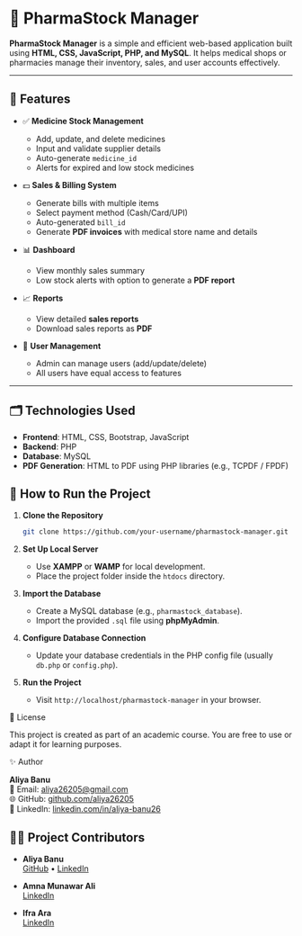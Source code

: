 # 💊 PharmaStock Manager

**PharmaStock Manager** is a simple and efficient web-based application built using **HTML, CSS, JavaScript, PHP, and MySQL**. It helps medical shops or pharmacies manage their inventory, sales, and user accounts effectively.

---

## 📌 Features

- ✅ **Medicine Stock Management**
  - Add, update, and delete medicines
  - Input and validate supplier details
  - Auto-generate `medicine_id`
  - Alerts for expired and low stock medicines

- 💵 **Sales & Billing System**
  - Generate bills with multiple items
  - Select payment method (Cash/Card/UPI)
  - Auto-generated `bill_id`
  - Generate **PDF invoices** with medical store name and details

- 📊 **Dashboard**
  - View monthly sales summary
  - Low stock alerts with option to generate a **PDF report**

- 📈 **Reports**
  - View detailed **sales reports**
  - Download sales reports as **PDF**

- 👤 **User Management**
  - Admin can manage users (add/update/delete)
  - All users have equal access to features

---

## 🗂️ Technologies Used

- **Frontend**: HTML, CSS, Bootstrap, JavaScript
- **Backend**: PHP
- **Database**: MySQL
- **PDF Generation**: HTML to PDF using PHP libraries (e.g., TCPDF / FPDF)

## 🧰 How to Run the Project

1. **Clone the Repository**
   ```bash
   git clone https://github.com/your-username/pharmastock-manager.git
2. **Set Up Local Server**

   * Use **XAMPP** or **WAMP** for local development.
   * Place the project folder inside the `htdocs` directory.

3. **Import the Database**

   * Create a MySQL database (e.g., `pharmastock_database`).
   * Import the provided `.sql` file using **phpMyAdmin**.

4. **Configure Database Connection**

   * Update your database credentials in the PHP config file (usually `db.php` or `config.php`).

5. **Run the Project**

   * Visit `http://localhost/pharmastock-manager` in your browser.
  
📄 License

This project is created as part of an academic course. You are free to use or adapt it for learning purposes.

✨ Author

**Aliya Banu**  
📧 Email: aliya26205@gmail.com  
🌐 GitHub: [github.com/aliya26205](https://github.com/aliya26205)  
🔗 LinkedIn: [linkedin.com/in/aliya-banu26](https://www.linkedin.com/in/aliya-banu26/)

## 👩‍💻 Project Contributors

- **Aliya Banu**  
  [GitHub](https://github.com/aliya26205) • [LinkedIn](https://www.linkedin.com/in/aliya-banu26/)

- **Amna Munawar Ali**  
[LinkedIn](https://www.linkedin.com/in/amna-munawar-ali-7a9292317/)

- **Ifra Ara**  
[LinkedIn](https://www.linkedin.com/in/sheikh-ifra-ara-861290317/)



